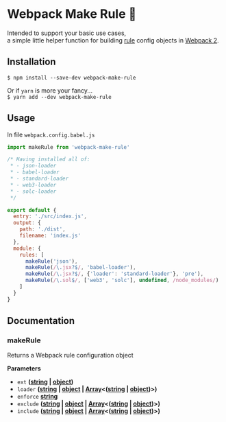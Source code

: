 # Webpack Make Rule 👑

Intended to support your basic use cases,  
a simple little helper function for building [rule](https://webpack.js.org/configuration/module/#rule) config objects in [Webpack 2](https://webpack.js.org/).  

## Installation

`$ npm install --save-dev webpack-make-rule`  

Or if `yarn` is more your fancy...  
`$ yarn add --dev webpack-make-rule`

## Usage

In file `webpack.config.babel.js`

```javascript
import makeRule from 'webpack-make-rule'

/* Having installed all of:
 * - json-loader
 * - babel-loader
 * - standard-loader
 * - web3-loader
 * - solc-loader
 */

export default {
  entry: './src/index.js',
  output: {
    path: './dist',
    filename: 'index.js'
  },
  module: {
    rules: [
      makeRule('json'),
      makeRule(/\.jsx?$/, 'babel-loader'),
      makeRule(/\.jsx?$/, {'loader': 'standard-loader'}, 'pre'),
      makeRule(/\.sol$/, ['web3', 'solc'], undefined, /node_modules/)
    ]
  }
}
```

## Documentation

<!-- Generated by documentation.js. Update this documentation by updating the source code. -->

### makeRule

Returns a Webpack rule configuration object

**Parameters**

-   `ext` **([string](https://developer.mozilla.org/en-US/docs/Web/JavaScript/Reference/Global_Objects/String) \| [object](https://developer.mozilla.org/en-US/docs/Web/JavaScript/Reference/Global_Objects/Object))**
-   `loader` **([string](https://developer.mozilla.org/en-US/docs/Web/JavaScript/Reference/Global_Objects/String) \| [object](https://developer.mozilla.org/en-US/docs/Web/JavaScript/Reference/Global_Objects/Object) \| [Array](https://developer.mozilla.org/en-US/docs/Web/JavaScript/Reference/Global_Objects/Array)&lt;([string](https://developer.mozilla.org/en-US/docs/Web/JavaScript/Reference/Global_Objects/String) \| [object](https://developer.mozilla.org/en-US/docs/Web/JavaScript/Reference/Global_Objects/Object))>)**
-   `enforce` **[string](https://developer.mozilla.org/en-US/docs/Web/JavaScript/Reference/Global_Objects/String)**
-   `exclude` **([string](https://developer.mozilla.org/en-US/docs/Web/JavaScript/Reference/Global_Objects/String) \| [object](https://developer.mozilla.org/en-US/docs/Web/JavaScript/Reference/Global_Objects/Object) \| [Array](https://developer.mozilla.org/en-US/docs/Web/JavaScript/Reference/Global_Objects/Array)&lt;([string](https://developer.mozilla.org/en-US/docs/Web/JavaScript/Reference/Global_Objects/String) \| [object](https://developer.mozilla.org/en-US/docs/Web/JavaScript/Reference/Global_Objects/Object))>)**
-   `include` **([string](https://developer.mozilla.org/en-US/docs/Web/JavaScript/Reference/Global_Objects/String) \| [object](https://developer.mozilla.org/en-US/docs/Web/JavaScript/Reference/Global_Objects/Object) \| [Array](https://developer.mozilla.org/en-US/docs/Web/JavaScript/Reference/Global_Objects/Array)&lt;([string](https://developer.mozilla.org/en-US/docs/Web/JavaScript/Reference/Global_Objects/String) \| [object](https://developer.mozilla.org/en-US/docs/Web/JavaScript/Reference/Global_Objects/Object))>)**
